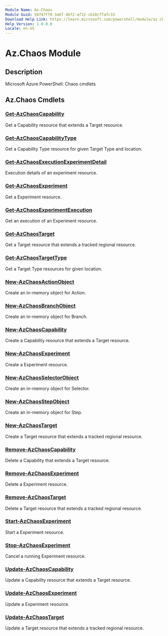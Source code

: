 ```yaml
---
Module Name: Az.Chaos
Module Guid: 50747ff8-3a6f-4bf2-af12-cb18cffafc33
Download Help Link: https://learn.microsoft.com/powershell/module/az.chaos
Help Version: 1.0.0.0
Locale: en-US
---
```


# Az.Chaos Module
## Description
Microsoft Azure PowerShell: Chaos cmdlets

## Az.Chaos Cmdlets
### [Get-AzChaosCapability](Get-AzChaosCapability.md)
Get a Capability resource that extends a Target resource.

### [Get-AzChaosCapabilityType](Get-AzChaosCapabilityType.md)
Get a Capability Type resource for given Target Type and location.

### [Get-AzChaosExecutionExperimentDetail](Get-AzChaosExecutionExperimentDetail.md)
Execution details of an experiment resource.

### [Get-AzChaosExperiment](Get-AzChaosExperiment.md)
Get a Experiment resource.

### [Get-AzChaosExperimentExecution](Get-AzChaosExperimentExecution.md)
Get an execution of an Experiment resource.

### [Get-AzChaosTarget](Get-AzChaosTarget.md)
Get a Target resource that extends a tracked regional resource.

### [Get-AzChaosTargetType](Get-AzChaosTargetType.md)
Get a Target Type resources for given location.

### [New-AzChaosActionObject](New-AzChaosActionObject.md)
Create an in-memory object for Action.

### [New-AzChaosBranchObject](New-AzChaosBranchObject.md)
Create an in-memory object for Branch.

### [New-AzChaosCapability](New-AzChaosCapability.md)
Create a Capability resource that extends a Target resource.

### [New-AzChaosExperiment](New-AzChaosExperiment.md)
Create a Experiment resource.

### [New-AzChaosSelectorObject](New-AzChaosSelectorObject.md)
Create an in-memory object for Selector.

### [New-AzChaosStepObject](New-AzChaosStepObject.md)
Create an in-memory object for Step.

### [New-AzChaosTarget](New-AzChaosTarget.md)
Create a Target resource that extends a tracked regional resource.

### [Remove-AzChaosCapability](Remove-AzChaosCapability.md)
Delete a Capability that extends a Target resource.

### [Remove-AzChaosExperiment](Remove-AzChaosExperiment.md)
Delete a Experiment resource.

### [Remove-AzChaosTarget](Remove-AzChaosTarget.md)
Delete a Target resource that extends a tracked regional resource.

### [Start-AzChaosExperiment](Start-AzChaosExperiment.md)
Start a Experiment resource.

### [Stop-AzChaosExperiment](Stop-AzChaosExperiment.md)
Cancel a running Experiment resource.

### [Update-AzChaosCapability](Update-AzChaosCapability.md)
Update a Capability resource that extends a Target resource.

### [Update-AzChaosExperiment](Update-AzChaosExperiment.md)
Update a Experiment resource.

### [Update-AzChaosTarget](Update-AzChaosTarget.md)
Update a Target resource that extends a tracked regional resource.


